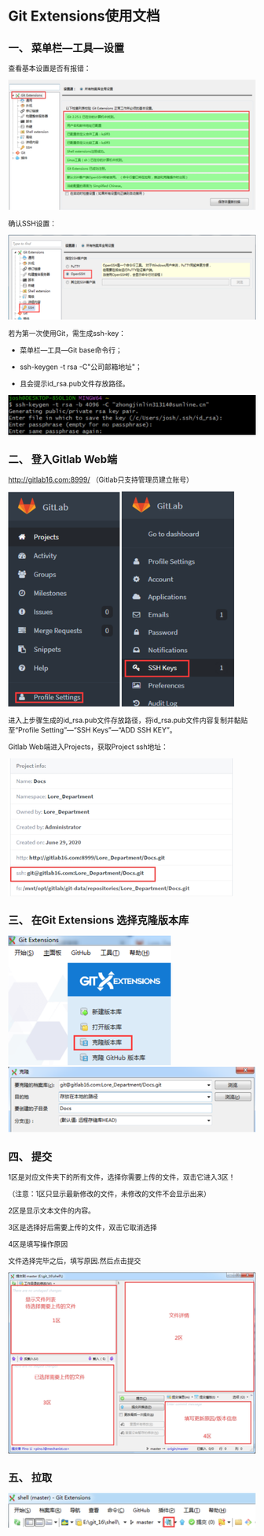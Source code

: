 # Git Extensions使用文档

 

## 一、 菜单栏—工具—设置

查看基本设置是否有报错：

<img src="https://raw.githubusercontent.com/zyx3721/Picbed/main/blog-images/2024/08/30/ae4e58b22000a5c95aa5c7c59e9162e4-wps1-96600f.jpg" alt="img" style="zoom: 50%;" />

 确认SSH设置：

<img src="https://raw.githubusercontent.com/zyx3721/Picbed/main/blog-images/2024/08/30/680ae70e371df02b66fcb770167a7b15-image-20240830143833294-8eebf3.png" alt="image-20240830143833294" style="zoom: 50%;" />

若为第一次使用Git，需生成ssh-key：

- 菜单栏—工具—Git base命令行；

- ssh-keygen -t rsa -C"公司邮箱地址"；

- 且会提示id_rsa.pub文件存放路径。

<img src="https://raw.githubusercontent.com/zyx3721/Picbed/main/blog-images/2024/08/30/ffccc1654fc895e88773693dc5b9c1a4-wps3-72cff9.jpg" alt="img" style="zoom:67%;" />

 

## 二、 登入Gitlab Web端

http://gitlab16.com:8999/	（Gitlab只支持管理员建立账号）

<img src="https://raw.githubusercontent.com/zyx3721/Picbed/main/blog-images/2024/08/30/d5f15c95d85e2241b605110fa26e8f2d-image-20240830143955547-5d6514.png" alt="image-20240830143955547" style="zoom:50%;" />



<img src="https://raw.githubusercontent.com/zyx3721/Picbed/main/blog-images/2024/08/30/6a54375032783bf7eab0c02060f383be-image-20240830144004334-eb2912.png" alt="image-20240830144004334" style="zoom:50%;" />

进入上步骤生成的id_rsa.pub文件存放路径，将id_rsa.pub文件内容复制并黏贴至“Profile Setting”—“SSH Keys”—“ADD SSH KEY”。

Gitlab Web端进入Projects，获取Project ssh地址：

<img src="https://raw.githubusercontent.com/zyx3721/Picbed/main/blog-images/2024/08/30/8503bcb6c8c37e455921fc2725f53ee6-wps6-fa9907.jpg" alt="img" style="zoom: 50%;" />

 

## 三、 在Git Extensions 选择克隆版本库

<img src="https://raw.githubusercontent.com/zyx3721/Picbed/main/blog-images/2024/08/30/6020d0cdd5da4e15a34a5967171861b8-image-20240830144136461-8b0772.png" alt="image-20240830144136461" style="zoom:50%;" />

 <img src="https://raw.githubusercontent.com/zyx3721/Picbed/main/blog-images/2024/08/30/6e54d481b61a8ccbcde8616616493ff0-image-20240830144143361-3e5307.png" alt="image-20240830144143361" style="zoom:67%;" />



## 四、 提交

1区是对应文件夹下的所有文件，选择你需要上传的文件，双击它进入3区！

（注意：1区只显示最新修改的文件，未修改的文件不会显示出来）

2区是显示文本文件的内容。

3区是选择好后需要上传的文件，双击它取消选择

4区是填写操作原因

文件选择完毕之后，填写原因.然后点击提交

![img](https://raw.githubusercontent.com/zyx3721/Picbed/main/blog-images/2024/08/30/6635c3212eb6339a975295f86f8c0893-wps9-a5b2b1.jpg) 



## 五、 拉取

![img](https://raw.githubusercontent.com/zyx3721/Picbed/main/blog-images/2024/08/30/14a5956f3e28be3a72da1d4d87f112af-wps10-35752a.jpg) 